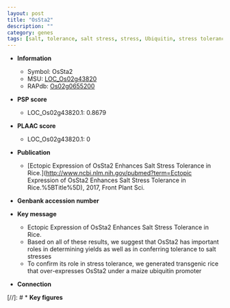 ```yaml
---
layout: post
title: "OsSta2"
description: ""
category: genes
tags: [salt, tolerance, salt stress, stress, Ubiquitin, stress tolerance]
---
```


* **Information**  
    + Symbol: OsSta2  
    + MSU: [LOC_Os02g43820](http://rice.plantbiology.msu.edu/cgi-bin/ORF_infopage.cgi?orf=LOC_Os02g43820)  
    + RAPdb: [Os02g0655200](http://rapdb.dna.affrc.go.jp/viewer/gbrowse_details/irgsp1?name=Os02g0655200)  

* **PSP score**  
    + LOC_Os02g43820.1: 0.8679 

* **PLAAC score**  
    + LOC_Os02g43820.1: 0 

* **Publication**  
    + [Ectopic Expression of OsSta2 Enhances Salt Stress Tolerance in Rice.](http://www.ncbi.nlm.nih.gov/pubmed?term=Ectopic Expression of OsSta2 Enhances Salt Stress Tolerance in Rice.%5BTitle%5D), 2017, Front Plant Sci.

* **Genbank accession number**  

* **Key message**  
    + Ectopic Expression of OsSta2 Enhances Salt Stress Tolerance in Rice.
    + Based on all of these results, we suggest that OsSta2 has important roles in determining yields as well as in conferring tolerance to salt stresses
    + To confirm its role in stress tolerance, we generated transgenic rice that over-expresses OsSta2 under a maize ubiquitin promoter

* **Connection**  

[//]: # * **Key figures**  


